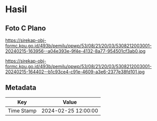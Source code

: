 # Hasil

## Foto C Plano

https://sirekap-obj-formc.kpu.go.id/493b/pemilu/ppwp/53/08/21/20/03/5308212003001-20240215-163956--a04e393e-9f4e-4132-8a77-954501cf3ab0.jpg

https://sirekap-obj-formc.kpu.go.id/493b/pemilu/ppwp/53/08/21/20/03/5308212003001-20240215-164402--b1c93ce4-c91e-4609-a3e6-2377e38fd101.jpg


## Metadata

| Key        | Value               |
| ---------- | ------------------- |
| Time Stamp | 2024-02-25 12:00:00 |



